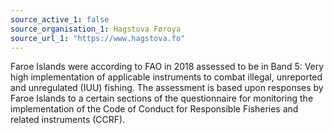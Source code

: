 ```yaml
---
source_active_1: false
source_organisation_1: Hagstova Føroya
source_url_1: "https://www.hagstova.fo"
---
```

Faroe Islands were according to FAO in 2018 assessed to be in Band 5: Very high implementation of applicable instruments to combat illegal, unreported and unregulated (IUU) fishing.
The assessment is based upon responses by Faroe Islands to a certain sections of the questionnaire for monitoring the implementation of the Code of Conduct for Responsible Fisheries and related instruments (CCRF).
